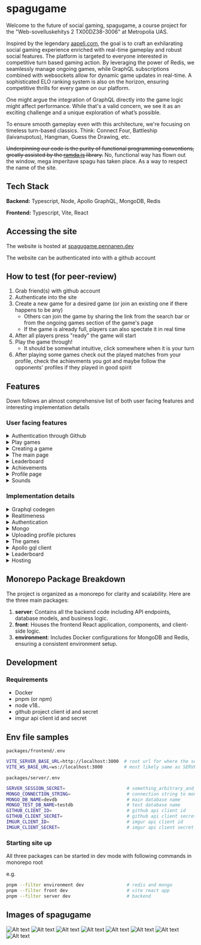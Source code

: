 # spagugame

Welcome to the future of social gaming, spagugame, a course project for the "Web-sovelluskehitys 2 TX00DZ38-3006" at Metropolia UAS.

Inspired by the legendary [aapeli.com](http://www.aapeli.com/), the goal is to craft an exhilarating social gaming experience enriched with real-time gameplay and robust social features. The platform is targeted to everyone interested in competitive turn based gaming action. By leveraging the power of Redis, we seamlessly manage ongoing games, while GraphQL subscriptions combined with websockets allow for dynamic game updates in real-time. A sophisticated ELO ranking system is also on the horizon, ensuring competitive thrills for every game on our platform.

One might argue the integration of GraphQL directly into the game logic might affect performance. While that's a valid concern, we see it as an exciting challenge and a unique exploration of what’s possible.

To ensure smooth gameplay even with this architecture, we're focusing on timeless turn-based classics. Think: Connect Four, Battleship (laivanupotus), Hangman, Guess the Drawing, etc.

~~Underpinning our code is the purity of functional programming conventions, greatly assisted by the [ramda.js](https://ramdajs.com/) library.~~
No, functional way has flown out the window, mega imperitave spagu has taken place. As a way to respect the name of the site.

## Tech Stack

**Backend:** Typescript, Node, Apollo GraphQL, MongoDB, Redis

**Frontend:** Typescript, Vite, React

## Accessing the site

The website is hosted at [spagugame.pennanen.dev](https://spagugame.pennanen.dev/)

The website can be authenticated into with a github account

## How to test (for peer-review)

1. Grab friend(s) with github account
2. Authenticate into the site
3. Create a new game for a desired game (or join an existing one if there happens to be any)
    - Others can join the game by sharing the link from the search bar or from the ongoing games section of the game's page
    - If the game is already full, players can also spectate it in real time
4. After all players press "ready" the game will start
5. Play the game through!
    - It should be somewhat intuitive, click somewhere when it is your turn
6. After playing some games check out the played matches from your profile, check the achievments you got and maybe follow the opponents' profiles if they played in good spirit

## Features

Down follows an almost comprehensive list of both user facing features and interesting implementation details

### User facing features

<details>
<summary>
Authentication through Github
</summary>
  
  - Configuring a secure authentication is hard
  - By using Github OAuth most of the headache can be ignored
</details>
<details>
<summary>Play games
</summary>
  
  - Users can play Tick tack toe, connect four and colof flood online against a real opponent
  - Each played game tracks players' skill-level. Players can check their skill levels (elo) from their profile page.
  - All off the played games are saved and can be viewed from the user profile, or from recent matches page
  - When a game is finished, user can automatically seek a next game from the game window
</details>
<details>
<summary>Creating a game
</summary>
  
  - User can create a new game in each game type
  - The game can be specified as "private"
      - if the game is private, the game can only be joined through the link in the browsers' url bar
  - when a public game is created, the game is shown in realtime for other users
</details>
<details>
<summary>The main page
</summary>
  
  - The main page displays the currently ongoing games in real time
</details>
<details>
<summary>Leaderboard
</summary>
  
  - Each game has its own leaderboard showing the best players of each game
  - Achieving high places in any leaderboard grants the user achievements
  - The leaderboard standings are directly tied to the user's skill level in that particular game
</details>
<details>
<summary>Achievements
</summary>
  
  - Playing, winning, getting winstreaks or getting high on a leaderboard grants players achievements
  - Achievements can be viewed from the users' profile page
</details>
<details>
<summary>Profile page
</summary>
  
  - In the profile page users can
      - follow other users
      - change their profile picture
      - view their stats
      - view their recent matches
      - view their achievements
</details>
<details>
<summary>Sounds
</summary>
  
  - The games have sounds
  - The sound can be disabled from the footer
  - The sounds are triggered by specific game events (starting game, playing turn, joining, leaving etc)
</details>

### Implementation details

<details>
<summary>Graphql codegen
</summary>
  
  - types are automatically generated from the schema in the backend using [gql codegen](https://the-guild.dev/graphql/codegen)
  - in the frontend graphql queries, mutations and subscriptions can be generated directly from custom .graphql files
  - (this is lit :fire:)
</details>
<details>
<summary>Realtimeness
</summary>
  
  - The realtimeness of the games are enabled by the power of websockets (graphql subscriptions) and Redis
  - Changes in ongoing games are published from redis into the public, the client subscribes to relevant ones
</details>
<details>
<summary>Authentication
</summary>

  - Github OAuth with passport.js, and mongo session. The sessions are persisted so that restarting the server keeps them valid
</details>
<details>
<summary>Mongo
</summary>
  
  - I wanted to refrain from using mongoose because its DX lefts a lot to be desired
  - The database abstractions are built directly on top of the official mongo library for node
  - Indeces are kept upto date automatically
    - On start the application seeks the defined indices, and removes any redundant ones
  - The database can be seeded with a script
  - the achievements and games can be inserted automatically into mongo with a script
</details>
<details>
<summary>Uploading profile pictures
</summary>

  - The profile pictures are uploaded into imgur
  - The packages used for allowing file uploads in Graphql are `graphql-upload-minimal` in the back and `apollo-upload-client` in the front
</details>
<details>
<summary>The games
</summary>

  - The games follow a shared interface so that implementing more games is arbitrary, albeit laborius.
  - No limit on player count
  - Only one player can play at a time (sad)
  - Game must end with each player having a score that can be used to determine who won etc
</details>
<details>
<summary>Apollo gql client
</summary>
  
  - Some advanced configuration in the apollo client
  - The requests are forwarded into multiple different links
      - ws link handles the websockets
      - upload link handles the file uploads
      - http batch link handles everything else and batches the requests to reduce traffic
</details>
<details>
<summary>Leaderboard
</summary>
  
  - the leaderboard is cached and can be re-computed every 15 minutes
  - when the leaderboard is re-created, the leaderboard achievements are distributed
</details>
<details>
<summary>Hosting
</summary>
  
  - the backend is hosted in a DigitalOcean VPS
  - the mongo is hosted in atlas
  - the backend and its redis are built with docker
  - the frontend is hosted in Vercel
</details>

## Monorepo Package Breakdown

The project is organized as a monorepo for clarity and scalability. Here are the three main packages:

1. **server**: Contains all the backend code including API endpoints, database models, and business logic.
2. **front**: Houses the frontend React application, components, and client-side logic.
3. **environment**: Includes Docker configurations for MongoDB and Redis, ensuring a consistent environment setup.

## Development

### Requirements
- Docker
- pnpm (or npm)
- node v18.*.*
- github project client id and secret
- imgur api client id and secret

## Env file samples
`packages/frontend/.env`
```sh
VITE_SERVER_BASE_URL=http://localhost:3000  # root url for where the server is at
VITE_WS_BASE_URL=ws://localhost:3000        # most likely same as SERVER_BASE_URL but ws as the protocol
```
`packages/server/.env`
```sh
SERVER_SESSION_SECRET=                       # something_arbitrary_and_secret
MONGO_CONNECTION_STRING=                     # connection string to mongo
MONGO_DB_NAME=devdb                          # main database name
MONGO_TEST_DB_NAME=testdb                    # test database name
GITHUB_CLIENT_ID=                            # github api client id
GITHUB_CLIENT_SECRET=                        # github api client secret
IMGUR_CLIENT_ID=                             # imgur api client id
IMGUR_CLIENT_SECRET=                         # imgur api client secret
```

### Starting site up
All three packages can be started in dev mode with following commands in monorepo root

e.g.

```sh
pnpm --filter environment dev                # redis and mongo
pnpm --filter front dev                      # vite react app
pnpm --filter server dev                     # backend
```

## Images of spagugame

![Alt text](<docs/images/Näyttökuva 2023-10-9 kello 14.53.06.png>)
![Alt text](<docs/images/Näyttökuva 2023-10-9 kello 14.52.20.png>)
![Alt text](<docs/images/Näyttökuva 2023-10-9 kello 14.53.20.png>)
![Alt text](<docs/images/Näyttökuva 2023-10-9 kello 14.53.25.png>)
![Alt text](<docs/images/Näyttökuva 2023-10-9 kello 14.53.30.png>)
![Alt text](<docs/images/Näyttökuva 2023-10-9 kello 14.53.38.png>)
![Alt text](<docs/images/Näyttökuva 2023-10-9 kello 14.53.56.png>)
![Alt text](<docs/images/Näyttökuva 2023-10-9 kello 14.54.04.png>)
